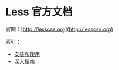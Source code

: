 # Less 官方文档

官网：[http://lesscss.org](http://lesscss.org)

索引：

* [安装和使用](./安装和使用.md)
* [深入指南](./深入指南.md)
